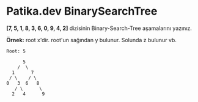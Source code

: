 # Patika.dev BinarySearchTree

__[7, 5, 1, 8, 3, 6, 0, 9, 4, 2]__ dizisinin Binary-Search-Tree aşamalarını yazınız.

__Örnek:__ root x'dir. root'un sağından y bulunur. Solunda z bulunur vb.
```
Root: 5

      5
    /  \
  1      7
 / \    / \
0   3  6   8
   / \      \
  2   4      9
```
